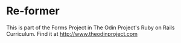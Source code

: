 # Re-former

This is part of the Forms Project in The Odin Project's Ruby on Rails Curriculum. Find it at http://www.theodinproject.com
